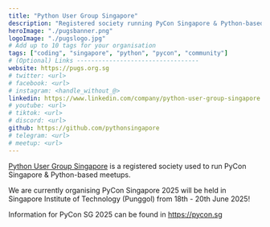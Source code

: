 ```yaml
---
title: "Python User Group Singapore"
description: "Registered society running PyCon Singapore & Python-based meetups"
heroImage: "./pugsbanner.png"
logoImage: "./pugslogo.jpg"
# Add up to 10 tags for your organisation
tags: ["coding", "singapore", "python", "pycon", "community"]
# (Optional) Links ----------------------------------
website: https://pugs.org.sg
# twitter: <url>
# facebook: <url>
# instagram: <handle_without_@>
linkedin: https://www.linkedin.com/company/python-user-group-singapore
# youtube: <url>
# tiktok: <url>
# discord: <url>
github: https://github.com/pythonsingapore
# telegram: <url>
# meetup: <url>
---
```


[Python User Group Singapore](https://pugs.org.sg) is a registered society used to run PyCon Singapore & Python-based meetups.

We are currently organising PyCon Singapore 2025 will be held in Singapore Institute of Technology (Punggol) from 18th - 20th June 2025! 

Information for PyCon SG 2025 can be found in <https://pycon.sg>